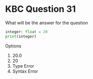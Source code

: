 # KBC Question 31

What will be the answer for the question

```py
integer: float = 20
print(integer)
```

Options

1. 20.0
2. 20
3. Type Error
4. Syntax Error
